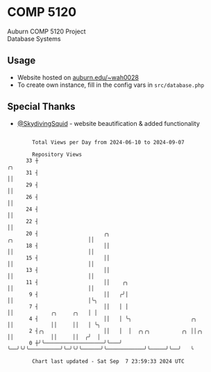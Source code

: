# COMP 5120
Auburn COMP 5120 Project  
Database Systems

## Usage
- Website hosted on [auburn.edu/~wah0028](https://webhome.auburn.edu/~wah0028/)
- To create own instance, fill in the config vars in `src/database.php`

## Special Thanks
- [@SkydivingSquid](https://github.com/SkydivingSquid) - website beautification & added functionality

```

        Total Views per Day from 2024-06-10 to 2024-09-07

        Repository Views
      33 ┼                                                                                     ╭╮
      31 ┤                                                                                     ││
      29 ┤                                                                                     ││
      26 ┤                                                                                     ││
      24 ┤                                                                                     ││
      22 ┤                                                                                     ││
      20 ┤                     ╭╮                                    ╭╮                        ││
      18 ┤                     ││                                    ││                        ││
      15 ┤                     ││                                    ││                        ││
      13 ┤                     ││                                    ││                        ││
      11 ┤                     ││    ╭╮                              ││                        ││
       9 ┤                     ││   ╭╯│                              ││                        │╰╮
       7 ┤                     ││   │ │                              ││            ╭╮     ╭╮   │ │
       4 ┤                     ││   │ ╰╮                   ╭╮        ││            ││     ││   │ ╰╮
       2 ┤╭╮                   ││   │  │  ╭╮╭╮          ╭╮ ││╭╮      ││            ││     ││  ╭╯  │
       0 ┼╯╰───────────────────╯╰───╯  ╰──╯╰╯╰──────────╯╰─╯╰╯╰──────╯╰────────────╯╰─────╯╰──╯   ╰

        Chart last updated - Sat Sep  7 23:59:33 2024 UTC
        
```
